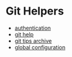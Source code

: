 # Git Helpers

*   [authentication](./authentication.md)
*   [git help](./git-help.md)
*   [git tips archive](./git-tips.md)
*   [global configuration](./global-config.md)
